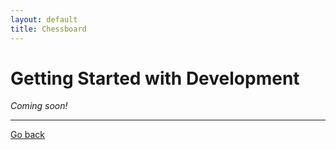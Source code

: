 ```yaml
---
layout: default
title: Chessboard
---
```

# Getting Started with Development
*Coming soon!*

---
[Go back](/chessboard)

